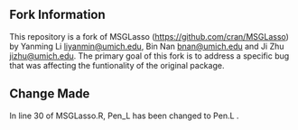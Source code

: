 ## Fork Information
This repository is a fork of MSGLasso (https://github.com/cran/MSGLasso) by Yanming Li <liyanmin@umich.edu>, 
Bin Nan <bnan@umich.edu> and Ji Zhu <jizhu@umich.edu>. The primary goal of this fork is to address a specific 
bug that was affecting the funtionality of the original package.

## Change Made
In line 30 of MSGLasso.R, Pen_L has been changed to Pen.L .
